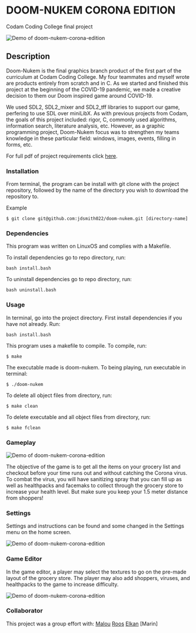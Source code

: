 # DOOM-NUKEM CORONA EDITION
Codam Coding College final project


![Demo of doom-nukem-corona-edition](https://github.com/jdsmith022/doom_corona_edition/blob/master/git_assets/start-doom.gif)

## Description

Doom-Nukem is the final graphics branch product of the first part of the curriculum at Codam Coding College. My four teammates and myself wrote are products entirely from scratch and in C. As we started and finished this project at the beginning of the COVID-19 pandemic, we made a creative decision to them our Doom inspired game around COVID-19. 

We used SDL2, SDL2_mixer and SDL2_tff libraries to support our game, perfering to use SDL over miniLibX. As with previous projects from Codam, the goals of this project included: rigor, C, commonly used algorithms, information search, literature analysis, etc. However, as a graphic programming project, Doom-Nukem focus was to strengthen my teams knowledge in these particular field: windows, images, events, filling in forms, etc.

For full pdf of project requirements click [here](https://github.com/jdsmith022/doom_corona_edition/blob/master/git_assets/doom-nukem.en.pdf).

### Installation
From terminal, the program can be install with git clone with the project repository, followed by the name of the directory you wish to download the repository to.

Example
```
$ git clone git@github.com:jdsmith022/doom-nukem.git [directory-name]
```

### Dependencies
This program was written on LinuxOS and complies with a Makefile.

To install dependencies go to repo directory, run: 
```
bash install.bash
```
To uninstall dependencies go to repo directory, run:
```
bash uninstall.bash
```


### Usage
In terminal, go into the project directory. First install dependencies if you have not already. Run:
```
bash install.bash
```
This program uses a makefile to compile. To compile, run:
```
$ make
```

The executable made is doom-nukem. To being playing, run executable in terminal: 
```
$ ./doom-nukem
```
To delete all object files from directory, run:
```
$ make clean
```
To delete executable and all object files from directory, run:
```
$ make fclean
```


### Gameplay

![Demo of doom-nukem-corona-edition](https://github.com/jdsmith022/doom_corona_edition/blob/master/git_assets/scissor-lift-doom.gif)

The objective of the game is to get all the items on your grocery list and checkout before your time runs out and without catching the Corona virus. To combat the virus, you will have sanitizing spray that you can fill up as well as healthpacks and facemaks to collect through the grocery store to increase your health level. But make sure you keep your 1.5 meter distance from shoppers!

### Settings
Settings and instructions can be found and some changed in the Settings menu on the home screen.

![Demo of doom-nukem-corona-edition](https://github.com/jdsmith022/doom_corona_edition/blob/master/git_assets/settings-doom.gif)

### Game Editor
In the game editor, a player may select the textures to go on the pre-made layout of the grocery store. The player may also add shoppers, viruses, and healthpacks to the game to increase difficulty.


![Demo of doom-nukem-corona-edition](https://github.com/jdsmith022/doom_corona_edition/blob/master/git_assets/game-editor.gif)

### Collaborator
This project was a group effort with:
[Malou](https://github.com/mminkjan)
[Roos](https://github.com/RoosCocolien)
[Elkan](https://github.com/elkanfrank)
[Marin]
